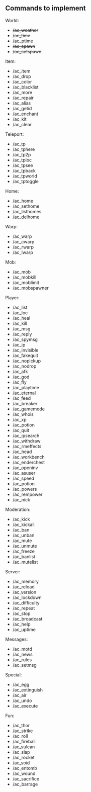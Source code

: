 Commands to implement
--------

World:
- ~~/ac_weather~~
- ~~/ac_time~~
- /ac_ptime
- ~~/ac_spawn~~
- ~~/ac_setspawn~~

Item:
- /ac_item
- /ac_drop
- /ac_color
- /ac_blacklist
- /ac_more
- /ac_repair
- /ac_alias
- /ac_getid
- /ac_enchant
- /ac_kit
- /ac_clear

Teleport:
- /ac_tp
- /ac_tphere
- /ac_tp2p
- /ac_tploc
- /ac_tpsee
- /ac_tpback
- /ac_tpworld
- /ac_tptoggle

Home:
- /ac_home
- /ac_sethome
- /ac_listhomes
- /ac_delhome

Warp:
- /ac_warp
- /ac_cwarp
- /ac_rwarp
- /ac_lwarp

Mob:
- /ac_mob
- /ac_mobkill
- /ac_moblimit
- /ac_mobspawner

Player:
- /ac_list
- /ac_loc
- /ac_heal
- /ac_kill
- /ac_msg
- /ac_reply
- /ac_spymsg
- /ac_ip
- /ac_invisible
- /ac_fakequit
- /ac_nopickup
- /ac_nodrop
- /ac_afk
- /ac_god
- /ac_fly
- /ac_playtime
- /ac_eternal
- /ac_feed
- /ac_breaker
- /ac_gamemode
- /ac_whois
- /ac_xp
- /ac_potion
- /ac_quit
- /ac_ipsearch
- /ac_withdraw
- /ac_rmeffects
- /ac_head
- /ac_workbench
- /ac_enderchest
- /ac_openinv
- /ac_asuser
- /ac_speed
- /ac_potion
- /ac_powers
- /ac_rempower
- /ac_nick

Moderation:
- /ac_kick
- /ac_kickall
- /ac_ban
- /ac_unban
- /ac_mute
- /ac_unmute
- /ac_freeze
- /ac_banlist
- /ac_mutelist

Server:
- /ac_memory
- /ac_reload
- /ac_version
- /ac_lockdown
- /ac_difficulty
- /ac_repeat
- /ac_stop
- /ac_broadcast
- /ac_help
- /ac_uptime

Messages:
- /ac_motd
- /ac_news
- /ac_rules
- /ac_setmsg

Special:
- /ac_egg
- /ac_extinguish
- /ac_air
- /ac_undo
- /ac_execute

Fun:
- /ac_thor
- /ac_strike
- /ac_roll
- /ac_fireball
- /ac_vulcan
- /ac_slap
- /ac_rocket
- /ac_void
- /ac_entomb
- /ac_wound
- /ac_sacrifice
- /ac_barrage